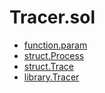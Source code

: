 # Tracer.sol

<!-- START_INDEX -->
- [function.param](./function.param.md)
- [struct.Process](./struct.Process.md)
- [struct.Trace](./struct.Trace.md)
- [library.Tracer](./library.Tracer.md)

<!-- END_INDEX -->
